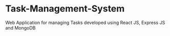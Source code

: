 # Task-Management-System
Web Application for managing Tasks developed using React JS, Express JS and MongoDB
